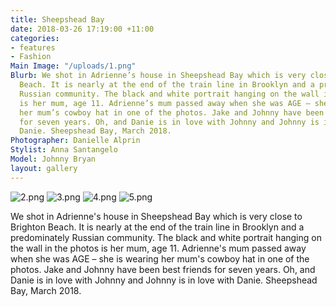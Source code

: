 ```yaml
---
title: Sheepshead Bay
date: 2018-03-26 17:19:00 +11:00
categories:
- features
- Fashion
Main Image: "/uploads/1.png"
Blurb: We shot in Adrienne’s house in Sheepshead Bay which is very close to Brighton
  Beach. It is nearly at the end of the train line in Brooklyn and a predominately
  Russian community. The black and white portrait hanging on the wall in the photos
  is her mum, age 11. Adrienne’s mum passed away when she was AGE – she is wearing
  her mum’s cowboy hat in one of the photos. Jake and Johnny have been best friends
  for seven years. Oh, and Danie is in love with Johnny and Johnny is in love with
  Danie. Sheepshead Bay, March 2018.
Photographer: Danielle Alprin
Stylist: Anna Santangelo
Model: Johnny Bryan
layout: gallery
---
```


![2.png](/uploads/2.png)
![3.png](/uploads/3.png)
![4.png](/uploads/4.png)
![5.png](/uploads/5.png)


We shot in Adrienne's house in Sheepshead Bay which is very close to Brighton Beach. It is nearly at the end of the train line in Brooklyn and a predominately Russian community. The black and white portrait hanging on the wall in the photos is her mum, age 11. Adrienne's mum passed away when she was AGE – she is wearing her mum's cowboy hat in one of the photos. Jake and Johnny have been best friends for seven years. Oh, and Danie is in love with Johnny and Johnny is in love with Danie. Sheepshead Bay, March 2018.